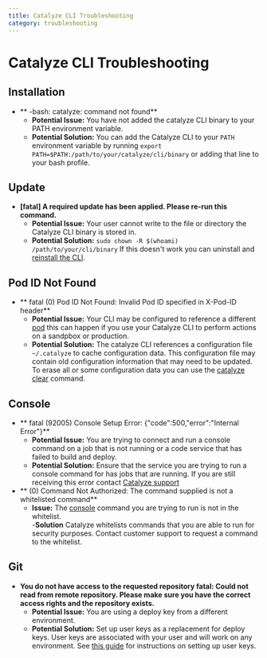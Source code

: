 ```yaml
---
title: Catalyze CLI Troubleshooting
category: troubleshooting
---
```


# Catalyze CLI Troubleshooting

## Installation
- ** -bash: catalyze: command not found**
	- **Potential Issue:** You have not added the catalyze CLI binary to your PATH environment variable.
	- **Potential Solution:** You can add the Catalyze CLI to your `PATH` environment variable by running `export PATH=$PATH:/path/to/your/catalyze/cli/binary` or adding that line to your bash profile.

## Update
- **[fatal] A required update has been applied. Please re-run this command.**
	- **Potential Issue:** Your user cannot write to the file or directory the Catalyze CLI binary is stored in.
	- **Potential Solution:** `sudo chown -R $(whoami) /path/to/your/cli/binary` If this doesn't work you can uninstall and [reinstall the CLI](https://github.com/catalyzeio/cli).

## Pod ID Not Found
- ** fatal (0) Pod ID Not Found: Invalid Pod ID specified in X-Pod-ID header**
	- **Potential Issue:** Your CLI may be configured to reference a different [pod](https://resources.catalyze.io/stratum/articles/concepts/pods/) this can happen if you use your Catalyze CLI to perform actions on a sandpbox or production. 
	- **Potential Solution:** The catalyze CLI references a configuration file `~/.catalyze` to cache configuration data.  This configuration file may contain old configuration information that may need to be updated.  To erase all or some configuration data you can use the [catalyze clear](https://resources.catalyze.io/paas/paas-cli-reference/#clear) command.

## Console
- ** fatal (92005) Console Setup Error: {"code":500,"error":"Internal Error"}**
	- **Potential Issue:** You are trying to connect and run a console command on a job that is not running or a code service that has failed to build and deploy.
	- **Potential Solution:** Ensure that the service you are trying to run a console command for has jobs that are running.  If you are still receiving this error contact [Catalyze support](https://resources.catalyze.io/stratum/articles/contact/)
- ** (0) Command Not Authorized: The command supplied is not a whitelisted command**
	- **Issue:** The [console](https://resources.catalyze.io/stratum/articles/console/) command you are trying to run is not in the whitelist.  
	-**Solution** Catalyze whitelists commands that you are able to run for security purposes. Contact customer support to request a command to the whitelist.

## Git
- **You do not have access to the requested repository fatal: Could not read from remote repository. Please make sure you have the correct access rights and the repository exists.**
    - **Potential Issue:** You are using a deploy key from a different environment.
    - **Potential Solution:** Set up user keys as a replacement for deploy keys. User keys are associated with your user and will work on any environment. See [this guide](/stratum/articles/ssh-keys/#how-can-i-setup-user-keys-on-my-account?) for instructions on setting up user keys.
